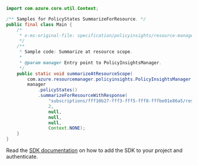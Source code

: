 ```java
import com.azure.core.util.Context;

/** Samples for PolicyStates SummarizeForResource. */
public final class Main {
    /*
     * x-ms-original-file: specification/policyinsights/resource-manager/Microsoft.PolicyInsights/stable/2019-10-01/examples/PolicyStates_SummarizeResourceScope.json
     */
    /**
     * Sample code: Summarize at resource scope.
     *
     * @param manager Entry point to PolicyInsightsManager.
     */
    public static void summarizeAtResourceScope(
        com.azure.resourcemanager.policyinsights.PolicyInsightsManager manager) {
        manager
            .policyStates()
            .summarizeForResourceWithResponse(
                "subscriptions/fff10b27-fff3-fff5-fff8-fffbe01e86a5/resourceGroups/myResourceGroup/providers/Microsoft.KeyVault/vaults/my-vault",
                2,
                null,
                null,
                null,
                Context.NONE);
    }
}
```

Read the [SDK documentation](https://github.com/Azure/azure-sdk-for-java/blob/azure-resourcemanager-policyinsights_1.0.0-beta.2/sdk/policyinsights/azure-resourcemanager-policyinsights/README.md) on how to add the SDK to your project and authenticate.
